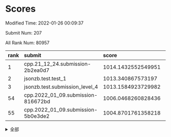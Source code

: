 # Scores

Modified Time: 2022-01-26 00:09:37

Submit Num: 207

All Rank Num: 80957

| rank |               submit               |       score        |       sigma        | pk_num |
| :--- | :--------------------------------- | :----------------- | :----------------- | :----- |
| 1    | cpp.21_12_24.submission-2b2ea0d7   | 1014.1432552549951 | 0.7848647722314837 | 1568   |
| 2    | jsonzb.test.test_1                 | 1013.340867573197  | 0.8133493104421881 | 1566   |
| 3    | jsonzb.test.submission_level_4     | 1013.1584923729982 | 0.8094764253803329 | 1567   |
| 54   | cpp.2022_01_09.submission-816672bd | 1006.0468260828436 | 0.7383497666315442 | 1566   |
| 55   | cpp.2022_01_09.submission-5b0e3de2 | 1004.8701761358218 | 0.7425153006597697 | 1564   |


<details>
<summary>全部</summary>

| rank |                 submit                 |       score        |       sigma        | pk_num |
| :--- | :------------------------------------- | :----------------- | :----------------- | :----- |
| 1    | cpp.21_12_24.submission-2b2ea0d7       | 1014.1432552549951 | 0.7848647722314837 | 1568   |
| 2    | jsonzb.test.test_1                     | 1013.340867573197  | 0.8133493104421881 | 1566   |
| 3    | jsonzb.test.submission_level_4         | 1013.1584923729982 | 0.8094764253803329 | 1567   |
| 4    | gobigger.level_3.submission_level_3_35 | 1011.5928172389603 | 0.7797711312653246 | 1564   |
| 5    | gobigger.level_3.submission_level_3_21 | 1011.5637176709805 | 0.7962376347076475 | 1565   |
| 6    | gobigger.level_3.submission_level_3_42 | 1011.4154013013776 | 0.765562847564589  | 1559   |
| 7    | gobigger.level_3.submission_level_3_4  | 1011.2753713572683 | 0.7850066762618297 | 1569   |
| 8    | gobigger.level_3.submission_level_3_19 | 1011.1510392569712 | 0.7727507746139174 | 1563   |
| 9    | gobigger.level_3.submission_level_3_33 | 1011.1408835955967 | 0.7680746000352968 | 1562   |
| 10   | gobigger.level_3.submission_level_3_16 | 1011.0971883770185 | 0.7867890068075615 | 1567   |
| 11   | gobigger.level_3.submission_level_3_18 | 1010.9689008006336 | 0.7782186223852194 | 1570   |
| 12   | gobigger.level_3.submission_level_3_14 | 1010.8049753279448 | 0.7524695111711175 | 1561   |
| 13   | gobigger.level_3.submission_level_3_30 | 1010.7273707318126 | 0.7857278307568621 | 1561   |
| 14   | gobigger.level_3.submission_level_3_27 | 1010.6788102794466 | 0.7811757763781713 | 1568   |
| 15   | gobigger.level_3.submission_level_3_26 | 1010.5503191437444 | 0.7454575645477709 | 1561   |
| 16   | gobigger.level_3.submission_level_3_9  | 1010.5157269843863 | 0.7873631796515476 | 1564   |
| 17   | gobigger.level_3.submission_level_3_47 | 1010.5042867635284 | 0.7438551225166751 | 1560   |
| 18   | gobigger.level_3.submission_level_3_3  | 1010.4949222336523 | 0.7609660619325856 | 1558   |
| 19   | gobigger.level_3.submission_level_3_40 | 1010.4300748815949 | 0.7645944547286476 | 1564   |
| 20   | gobigger.level_3.submission_level_3_29 | 1010.2779701456602 | 0.7779093311787765 | 1564   |
| 21   | gobigger.level_3.submission_level_3_10 | 1010.2666390951587 | 0.7661452566984799 | 1564   |
| 22   | gobigger.level_3.submission_level_3_38 | 1010.217773806544  | 0.7562613520649248 | 1564   |
| 23   | gobigger.level_3.submission_level_3_31 | 1010.2094825081591 | 0.7796889373957644 | 1565   |
| 24   | gobigger.level_3.submission_level_3_23 | 1010.1586772793805 | 0.7451823863681211 | 1564   |
| 25   | gobigger.level_3.submission_level_3_41 | 1010.072620447425  | 0.7747874812150202 | 1564   |
| 26   | gobigger.level_3.submission_level_3_2  | 1010.0333350608731 | 0.7630061788662846 | 1566   |
| 27   | gobigger.level_3.submission_level_3_43 | 1010.0164766356905 | 0.7655344734173346 | 1566   |
| 28   | gobigger.level_3.submission_level_3_5  | 1009.9464532267323 | 0.7906277361155214 | 1566   |
| 29   | gobigger.level_3.submission_level_3_8  | 1009.945855307605  | 0.7606255814975837 | 1567   |
| 30   | gobigger.level_3.submission_level_3_32 | 1009.9283520236571 | 0.7690557707354567 | 1561   |
| 31   | gobigger.level_3.submission_level_3_24 | 1009.923072877033  | 0.7724434700105407 | 1561   |
| 32   | gobigger.level_3.submission_level_3_25 | 1009.9125268310777 | 0.7446705531160793 | 1566   |
| 33   | gobigger.level_3.submission_level_3_7  | 1009.8899382814878 | 0.7619193536699153 | 1558   |
| 34   | gobigger.level_3.submission_level_3_34 | 1009.8641917362249 | 0.7841325218905051 | 1567   |
| 35   | gobigger.level_3.submission_level_3_0  | 1009.8442284508247 | 0.752011876540604  | 1566   |
| 36   | gobigger.level_3.submission_level_3_6  | 1009.7930714960344 | 0.756956764145737  | 1562   |
| 37   | gobigger.level_3.submission_level_3_36 | 1009.7579659130481 | 0.7716094904381259 | 1560   |
| 38   | gobigger.level_3.submission_level_3_13 | 1009.7018457057386 | 0.7435057967707729 | 1566   |
| 39   | gobigger.level_3.submission_level_3_45 | 1009.6239616738116 | 0.7498993409162972 | 1561   |
| 40   | gobigger.level_3.submission_level_3_39 | 1009.6082272648994 | 0.7609682845357073 | 1566   |
| 41   | gobigger.level_3.submission_level_3_12 | 1009.5915944462823 | 0.7524464448423382 | 1564   |
| 42   | gobigger.level_3.submission_level_3_11 | 1009.5739605598135 | 0.7417635329768881 | 1565   |
| 43   | gobigger.level_3.submission_level_3_20 | 1009.4972147632839 | 0.7486647852796118 | 1567   |
| 44   | gobigger.level_3.submission_level_3_37 | 1009.3032676177328 | 0.7446667799900379 | 1564   |
| 45   | gobigger.level_3.submission_level_3_48 | 1009.2810862612636 | 0.7489194379568138 | 1567   |
| 46   | gobigger.level_3.submission_level_3_46 | 1009.2302132150586 | 0.734274959660952  | 1561   |
| 47   | gobigger.level_3.submission_level_3_44 | 1009.2159388670966 | 0.7349248396883707 | 1569   |
| 48   | gobigger.level_3.submission_level_3_15 | 1009.0308228977703 | 0.7503718984288846 | 1561   |
| 49   | gobigger.level_3.submission_level_3_28 | 1008.9881335987235 | 0.7458791804420735 | 1564   |
| 50   | gobigger.level_3.submission_level_3_49 | 1008.9722988531479 | 0.7316853650568386 | 1559   |
| 51   | gobigger.level_3.submission_level_3_22 | 1008.6947168022333 | 0.7489169165811147 | 1563   |
| 52   | gobigger.level_3.submission_level_3_1  | 1008.6510221027352 | 0.7620145018448039 | 1569   |
| 53   | gobigger.level_3.submission_level_3_17 | 1008.2451647407279 | 0.7403589117075715 | 1564   |
| 54   | cpp.2022_01_09.submission-816672bd     | 1006.0468260828436 | 0.7383497666315442 | 1566   |
| 55   | cpp.2022_01_09.submission-5b0e3de2     | 1004.8701761358218 | 0.7425153006597697 | 1564   |
| 56   | gobigger.level_1.submission_level_1_36 | 1004.6050564222179 | 0.723653959072004  | 1563   |
| 57   | gobigger.level_1.submission_level_1_30 | 1004.5296491897437 | 0.7164323391379448 | 1569   |
| 58   | gobigger.level_1.submission_level_1_22 | 1004.4964834500331 | 0.7268820886154091 | 1560   |
| 59   | gobigger.level_1.submission_level_1_40 | 1004.3007898620781 | 0.7218337774817984 | 1561   |
| 60   | gobigger.level_1.submission_level_1_3  | 1004.2827816388223 | 0.7248314559076974 | 1562   |
| 61   | gobigger.level_1.submission_level_1_16 | 1004.2469222911708 | 0.7315833210103451 | 1567   |
| 62   | gobigger.level_1.submission_level_1_46 | 1004.1989099222143 | 0.721998696318217  | 1566   |
| 63   | gobigger.level_1.submission_level_1_11 | 1004.1777464112356 | 0.7365935978571961 | 1571   |
| 64   | gobigger.level_1.submission_level_1_41 | 1004.1484617717729 | 0.715442815130679  | 1563   |
| 65   | gobigger.level_1.submission_level_1_48 | 1004.088243670502  | 0.7226277510369169 | 1563   |
| 66   | gobigger.level_1.submission_level_1_25 | 1004.0073635195397 | 0.7079523161331694 | 1560   |
| 67   | gobigger.level_1.submission_level_1_19 | 1003.988867763277  | 0.7189861780648439 | 1571   |
| 68   | gobigger.level_1.submission_level_1_34 | 1003.7390564641682 | 0.7290951161975077 | 1566   |
| 69   | gobigger.level_1.submission_level_1_42 | 1003.7331985388163 | 0.7181074172457464 | 1560   |
| 70   | gobigger.level_1.submission_level_1_6  | 1003.7115519613558 | 0.7103559574778497 | 1562   |
| 71   | gobigger.level_1.submission_level_1_7  | 1003.5432257026132 | 0.7236328458046001 | 1566   |
| 72   | gobigger.level_1.submission_level_1_32 | 1003.5378292227223 | 0.7234699052533619 | 1563   |
| 73   | gobigger.level_1.submission_level_1_2  | 1003.5302266539472 | 0.7149253031719791 | 1561   |
| 74   | gobigger.level_1.submission_level_1_12 | 1003.4911514991352 | 0.708425180990348  | 1561   |
| 75   | gobigger.level_1.submission_level_1_9  | 1003.4701106517957 | 0.7312318461964963 | 1562   |
| 76   | gobigger.level_1.submission_level_1_1  | 1003.4366371113133 | 0.7140068887239889 | 1560   |
| 77   | gobigger.level_1.submission_level_1_4  | 1003.4135552498736 | 0.7134846361963685 | 1564   |
| 78   | gobigger.level_1.submission_level_1_18 | 1003.4135484385733 | 0.7244393454784119 | 1562   |
| 79   | gobigger.level_1.submission_level_1_33 | 1003.3821779876844 | 0.7324393292428213 | 1562   |
| 80   | gobigger.level_1.submission_level_1_31 | 1003.3231277781142 | 0.7139353186303895 | 1567   |
| 81   | gobigger.level_1.submission_level_1_29 | 1003.2952244749002 | 0.7204880422733152 | 1565   |
| 82   | gobigger.level_1.submission_level_1_15 | 1003.2460848167699 | 0.7154684991552062 | 1558   |
| 83   | gobigger.level_1.submission_level_1_49 | 1003.1929313119388 | 0.7383468663571443 | 1565   |
| 84   | gobigger.level_1.submission_level_1_0  | 1003.1715814584348 | 0.7197929021043792 | 1566   |
| 85   | gobigger.level_1.submission_level_1_17 | 1003.1610551481132 | 0.7171780815198896 | 1570   |
| 86   | gobigger.level_1.submission_level_1_43 | 1003.1094906286523 | 0.7166635096104765 | 1563   |
| 87   | gobigger.level_1.submission_level_1_10 | 1003.106939932061  | 0.7244492402388736 | 1564   |
| 88   | gobigger.level_1.submission_level_1_47 | 1003.1001931564247 | 0.7169215653706296 | 1568   |
| 89   | gobigger.level_1.submission_level_1_39 | 1003.041462104408  | 0.7116416600788438 | 1566   |
| 90   | gobigger.level_1.submission_level_1_37 | 1003.0235850384464 | 0.7149591439126792 | 1566   |
| 91   | gobigger.level_1.submission_level_1_28 | 1002.9754274458797 | 0.7160772146317258 | 1561   |
| 92   | gobigger.level_1.submission_level_1_13 | 1002.8999791772106 | 0.7129938451936806 | 1561   |
| 93   | gobigger.level_1.submission_level_1_21 | 1002.8852488075647 | 0.7263681537994968 | 1567   |
| 94   | gobigger.level_1.submission_level_1_27 | 1002.8338968002497 | 0.7254580558868725 | 1567   |
| 95   | gobigger.level_1.submission_level_1_5  | 1002.8266881190366 | 0.7202383931057715 | 1566   |
| 96   | gobigger.level_1.submission_level_1_24 | 1002.8245156404628 | 0.712457152423543  | 1565   |
| 97   | gobigger.level_1.submission_level_1_35 | 1002.6566227123694 | 0.726127623835991  | 1566   |
| 98   | gobigger.level_1.submission_level_1_23 | 1002.5597161735619 | 0.7227481150423342 | 1563   |
| 99   | gobigger.level_1.submission_level_1_14 | 1002.4763585931015 | 0.7140943990988411 | 1563   |
| 100  | gobigger.level_1.submission_level_1_44 | 1002.3146088880364 | 0.7149665492525217 | 1564   |
| 101  | gobigger.level_1.submission_level_1_45 | 1002.3031660983177 | 0.7073276033765347 | 1563   |
| 102  | gobigger.level_1.submission_level_1_8  | 1002.1068081474017 | 0.7134752805200036 | 1560   |
| 103  | gobigger.level_1.submission_level_1_26 | 1002.0974885152581 | 0.7128337299400935 | 1566   |
| 104  | gobigger.level_1.submission_level_1_38 | 1001.1848391273768 | 0.7088725508442247 | 1564   |
| 105  | gobigger.level_1.submission_level_1_20 | 1001.1555381899569 | 0.7085582958475086 | 1560   |
| 106  | gobigger.random.submission_random_1    | 997.4591970924511  | 0.7152168529750227 | 1564   |
| 107  | gobigger.random.submission_random_26   | 997.1341503735307  | 0.7006345890048495 | 1568   |
| 108  | gobigger.random.submission_random_47   | 997.0408348919493  | 0.7120865101803197 | 1559   |
| 109  | gobigger.random.submission_random_28   | 997.0317749815756  | 0.7229929143002314 | 1566   |
| 110  | gobigger.random.submission_random_12   | 996.9763674603037  | 0.7178152860246394 | 1562   |
| 111  | gobigger.random.submission_random_20   | 996.8949561276131  | 0.7214704282601426 | 1568   |
| 112  | gobigger.random.submission_random_42   | 996.8004663197777  | 0.7098307189266143 | 1563   |
| 113  | gobigger.random.submission_random_33   | 996.788256400357   | 0.7123546187836475 | 1561   |
| 114  | gobigger.random.submission_random_14   | 996.7806035826545  | 0.7088565036282342 | 1563   |
| 115  | gobigger.random.submission_random_30   | 996.5591299049008  | 0.7074686796989152 | 1565   |
| 116  | gobigger.random.submission_random_19   | 996.3127716758439  | 0.7341489489198287 | 1567   |
| 117  | gobigger.random.submission_random_29   | 996.2035672541047  | 0.7114962625679156 | 1560   |
| 118  | gobigger.random.submission_random_2    | 996.1729365478204  | 0.6997016906267743 | 1566   |
| 119  | gobigger.random.submission_random_7    | 996.0522354604559  | 0.7057468002190196 | 1568   |
| 120  | gobigger.random.submission_random_36   | 996.0108592870512  | 0.7068106958528418 | 1564   |
| 121  | gobigger.random.submission_random_18   | 996.0026360831155  | 0.7008110016161909 | 1565   |
| 122  | gobigger.random.submission_random_44   | 995.9327071463327  | 0.7070870720458038 | 1565   |
| 123  | gobigger.random.submission_random_39   | 995.9142982998167  | 0.7070839180564352 | 1567   |
| 124  | gobigger.random.submission_random_10   | 995.8833575934269  | 0.7208573265087906 | 1566   |
| 125  | gobigger.random.submission_random_32   | 995.8813396090081  | 0.7067362555466594 | 1572   |
| 126  | gobigger.random.submission_random_46   | 995.8723207106688  | 0.7170361995492796 | 1567   |
| 127  | gobigger.random.submission_random_17   | 995.8605853264954  | 0.7160623307305782 | 1568   |
| 128  | gobigger.random.submission_random_3    | 995.8586630993657  | 0.7137302500031509 | 1565   |
| 129  | gobigger.random.submission_random_27   | 995.8166751376696  | 0.7132297913159715 | 1565   |
| 130  | gobigger.random.submission_random_21   | 995.7869686126755  | 0.7121454636865964 | 1571   |
| 131  | gobigger.random.submission_random_6    | 995.7030536449787  | 0.69367533345668   | 1565   |
| 132  | gobigger.random.submission_random_15   | 995.6682627888754  | 0.7143383514813605 | 1564   |
| 133  | gobigger.random.submission_random_40   | 995.5732213873522  | 0.7019238152380397 | 1566   |
| 134  | gobigger.random.submission_random_0    | 995.5696378513755  | 0.7072397492993062 | 1558   |
| 135  | gobigger.random.submission_random_23   | 995.551316415017   | 0.7149980682039212 | 1566   |
| 136  | gobigger.random.submission_random_9    | 995.5484814159802  | 0.7154045339636496 | 1563   |
| 137  | gobigger.random.submission_random_35   | 995.5363955976148  | 0.7001563579434105 | 1557   |
| 138  | gobigger.random.submission_random_38   | 995.533532889414   | 0.7083071787051797 | 1566   |
| 139  | gobigger.random.submission_random_24   | 995.5132420571936  | 0.707691540082628  | 1559   |
| 140  | gobigger.random.submission_random_5    | 995.512511624235   | 0.7197723386299977 | 1566   |
| 141  | gobigger.random.submission_random_43   | 995.4119571149728  | 0.7251693631000141 | 1566   |
| 142  | gobigger.random.submission_random_34   | 995.3961698028451  | 0.7149463495640979 | 1561   |
| 143  | gobigger.random.submission_random_11   | 995.381401596169   | 0.7056303974906029 | 1563   |
| 144  | gobigger.random.submission_random_31   | 995.2393793254668  | 0.7115658052371578 | 1561   |
| 145  | gobigger.random.submission_random_49   | 995.2385913397225  | 0.7201172943086045 | 1567   |
| 146  | gobigger.random.submission_random_48   | 995.1956131520975  | 0.7219189996966278 | 1570   |
| 147  | gobigger.random.submission_random_16   | 995.1780895576911  | 0.7106648185361609 | 1567   |
| 148  | gobigger.random.submission_random_41   | 995.1187677025532  | 0.7190889806472169 | 1561   |
| 149  | gobigger.random.submission_random_25   | 995.0321288538391  | 0.7243049414339499 | 1569   |
| 150  | gobigger.random.submission_random_13   | 994.9446354467647  | 0.7139820463502091 | 1572   |
| 151  | gobigger.random.submission_random_8    | 994.6684195633512  | 0.7009893699639981 | 1564   |
| 152  | gobigger.level_2.submission_level_2_28 | 994.6404867465924  | 0.736600975080516  | 1568   |
| 153  | gobigger.random.submission_random_37   | 994.6136363932322  | 0.7030328582332923 | 1566   |
| 154  | gobigger.random.submission_random_45   | 994.5504701638417  | 0.7144226764654609 | 1568   |
| 155  | gobigger.random.submission_random_4    | 994.5021620557541  | 0.7127956763414219 | 1564   |
| 156  | gobigger.level_2.submission_level_2_19 | 994.0506463299458  | 0.7374571727958005 | 1569   |
| 157  | gobigger.random.submission_random_22   | 993.7959921781768  | 0.7233402335855774 | 1565   |
| 158  | gobigger.level_2.submission_level_2_22 | 993.5563975652424  | 0.7355202983127707 | 1568   |
| 159  | gobigger.level_2.submission_level_2_24 | 993.4342706081715  | 0.721543929321389  | 1570   |
| 160  | gobigger.level_2.submission_level_2_2  | 993.4293025546305  | 0.7330539846484811 | 1567   |
| 161  | gobigger.level_2.submission_level_2_23 | 993.4179216890979  | 0.7357041653733017 | 1567   |
| 162  | gobigger.level_2.submission_level_2_5  | 993.3238116579452  | 0.7471488810333552 | 1555   |
| 163  | gobigger.level_2.submission_level_2_3  | 993.1814634793972  | 0.7438467971563584 | 1562   |
| 164  | gobigger.level_2.submission_level_2_26 | 993.0324810292891  | 0.7346172108738432 | 1566   |
| 165  | gobigger.level_2.submission_level_2_30 | 992.7675543224906  | 0.741055495476255  | 1566   |
| 166  | gobigger.level_2.submission_level_2_0  | 992.673787765378   | 0.7419821183668873 | 1563   |
| 167  | gobigger.level_2.submission_level_2_17 | 992.6730682876363  | 0.7375828999759567 | 1557   |
| 168  | gobigger.level_2.submission_level_2_10 | 992.6315780014614  | 0.7376863015558682 | 1568   |
| 169  | gobigger.level_2.submission_level_2_43 | 992.5341474198269  | 0.7499993975492344 | 1561   |
| 170  | gobigger.level_2.submission_level_2_36 | 992.5131821124672  | 0.7354983099369767 | 1576   |
| 171  | gobigger.level_2.submission_level_2_38 | 992.5047954145901  | 0.7372748107698897 | 1565   |
| 172  | gobigger.level_2.submission_level_2_45 | 992.3778389206329  | 0.7558508160939797 | 1570   |
| 173  | gobigger.level_2.submission_level_2_48 | 992.1279827850515  | 0.7401817708829432 | 1568   |
| 174  | gobigger.level_2.submission_level_2_12 | 992.0378611900298  | 0.7400728575988683 | 1566   |
| 175  | gobigger.level_2.submission_level_2_18 | 991.9257652523729  | 0.753148088693405  | 1559   |
| 176  | gobigger.level_2.submission_level_2_34 | 991.8871222192126  | 0.7433475931292132 | 1563   |
| 177  | gobigger.level_2.submission_level_2_13 | 991.8862213602158  | 0.7500046502746772 | 1564   |
| 178  | gobigger.level_2.submission_level_2_8  | 991.8560566427951  | 0.7597148413240141 | 1572   |
| 179  | gobigger.level_2.submission_level_2_25 | 991.711158245426   | 0.7453716287337747 | 1566   |
| 180  | gobigger.level_2.submission_level_2_27 | 991.6877277843373  | 0.7370144196974913 | 1562   |
| 181  | gobigger.level_2.submission_level_2_21 | 991.6325038232568  | 0.7547678916185787 | 1560   |
| 182  | gobigger.level_2.submission_level_2_40 | 991.5805611000345  | 0.7336845431537781 | 1561   |
| 183  | gobigger.level_2.submission_level_2_41 | 991.5792775232178  | 0.7449917508073451 | 1567   |
| 184  | gobigger.level_2.submission_level_2_9  | 991.5766715182511  | 0.7642030688733071 | 1566   |
| 185  | gobigger.level_2.submission_level_2_44 | 991.4909607972961  | 0.75064039989317   | 1560   |
| 186  | gobigger.level_2.submission_level_2_4  | 991.4894482810487  | 0.7527348002381021 | 1567   |
| 187  | gobigger.level_2.submission_level_2_32 | 991.4612430759296  | 0.7457302767035372 | 1561   |
| 188  | gobigger.level_2.submission_level_2_14 | 991.3998831411673  | 0.7835203221661177 | 1560   |
| 189  | gobigger.level_2.submission_level_2_33 | 991.3591448141935  | 0.7625710101948061 | 1559   |
| 190  | gobigger.level_2.submission_level_2_29 | 991.2426888400022  | 0.7536588307363339 | 1561   |
| 191  | gobigger.level_2.submission_level_2_31 | 991.1390080114219  | 0.7458933412845475 | 1565   |
| 192  | gobigger.level_2.submission_level_2_47 | 991.1128842419315  | 0.7647692828307664 | 1563   |
| 193  | gobigger.level_2.submission_level_2_42 | 991.0226718695508  | 0.75048195641572   | 1564   |
| 194  | gobigger.level_2.submission_level_2_15 | 990.9726757002126  | 0.7595459660039859 | 1562   |
| 195  | gobigger.level_2.submission_level_2_37 | 990.9555935574718  | 0.7434537487963828 | 1565   |
| 196  | gobigger.level_2.submission_level_2_11 | 990.9228923929109  | 0.7580216415239853 | 1567   |
| 197  | gobigger.level_2.submission_level_2_7  | 990.8292054534405  | 0.7673089813544159 | 1566   |
| 198  | gobigger.level_2.submission_level_2_46 | 990.8278220104964  | 0.7475173445678664 | 1565   |
| 199  | gobigger.level_2.submission_level_2_39 | 990.7407887057317  | 0.7471583856541478 | 1570   |
| 200  | gobigger.level_2.submission_level_2_16 | 990.7251521110943  | 0.7482536628138918 | 1561   |
| 201  | gobigger.level_2.submission_level_2_1  | 990.6676352007597  | 0.7728714458714164 | 1558   |
| 202  | gobigger.level_2.submission_level_2_49 | 990.6373074968549  | 0.7724854238266496 | 1563   |
| 203  | gobigger.level_2.submission_level_2_35 | 990.6252198518788  | 0.7647665092425748 | 1567   |
| 204  | gobigger.level_2.submission_level_2_20 | 990.6037424049056  | 0.770283392163338  | 1564   |
| 205  | gobigger.level_2.submission_level_2_6  | 990.3689328761171  | 0.7523908963017972 | 1564   |
| 206  | gobigger.none.submission_none_1        | 976.2075595355176  | 1.421630159346716  | 1564   |
| 207  | gobigger.none.submission_none_0        | 975.5573439733789  | 1.4212547712031312 | 1567   |

</details>